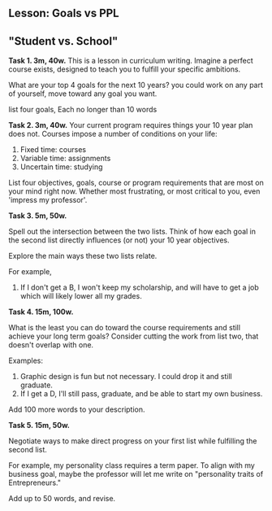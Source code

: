 

<!-- 326 words -->

## Lesson: Goals vs PPL
## "Student vs. School"  


**Task 1. 3m, 40w.**
This is a lesson in curriculum writing.
Imagine a perfect course exists,
designed to teach you
to fulfill your specific ambitions.
 
What are your top 4 goals for
the next 10 years?
you could work on any part of yourself,
move toward any goal you want.
 
list four goals,
Each no longer than 10 words
 
**Task 2. 3m, 40w.**
Your current program requires things your 10 year plan does not.
Courses impose a number of
conditions on your life:
1.  Fixed time: courses
2.  Variable time: assignments
3.  Uncertain time: studying
 
List four objectives, goals, course or program requirements that are
most on your mind right now.
Whether most frustrating, or most critical
to you, even 'impress my professor'.
 
**Task 3. 5m, 50w.**
 
Spell out the intersection between the two lists.
Think of how each goal in the second list
directly influences (or not) your 10 year
objectives.
 
Explore the main ways these two lists relate.
 
For example,
1.  If I don't get a B, I won't keep my scholarship, and will have to
    get a job which will likely lower all my grades.
 
 
**Task 4. 15m, 100w.**
 
 
What is the least you can do toward the course requirements and still achieve your long term goals?
Consider cutting the work from list two,
that doesn't overlap with one.
 
Examples:
 
1.  Graphic design is fun but not necessary. I could drop it and
    still graduate.
2.  If I get a D, I'll still pass, graduate, and be able to start my own
    business.
 
Add 100 more words to your description.
 
**Task 5. 15m, 50w.**
 
Negotiate ways to make direct progress on your first list while fulfilling the second list.
 
For example, my personality class requires a term paper.
To align with my business goal, maybe the professor will let me write
on "personality traits of Entrepreneurs."
 
Add up to 50 words, and revise.
